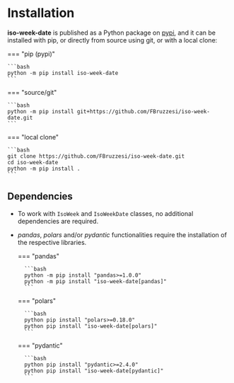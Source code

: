 # Installation

**iso-week-date** is published as a Python package on [pypi](https://pypi.org/project/iso-week-date/), and it can be installed with pip, or directly from source using git, or with a local clone:

=== "pip (pypi)"

    ```bash
    python -m pip install iso-week-date
    ```

=== "source/git"

    ```bash
    python -m pip install git+https://github.com/FBruzzesi/iso-week-date.git
    ```

=== "local clone"

    ```bash
    git clone https://github.com/FBruzzesi/iso-week-date.git
    cd iso-week-date
    python -m pip install .
    ```

## Dependencies

- To work with `IsoWeek` and `IsoWeekDate` classes, no additional dependencies are required.
- _pandas_, _polars_  and/or _pydantic_ functionalities require the installation of the respective libraries.

    === "pandas"

        ```bash
        python -m pip install "pandas>=1.0.0"
        python -m pip install "iso-week-date[pandas]"
        ```

    === "polars"

        ```bash
        python pip install "polars>=0.18.0"
        python pip install "iso-week-date[polars]"
        ```

    === "pydantic"

        ```bash
        python pip install "pydantic>=2.4.0"
        python pip install "iso-week-date[pydantic]"
        ```

